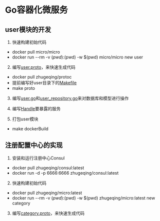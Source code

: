# Go容器化微服务

## user模块的开发
1. 快速构建初始代码
* docker pull micro/micro
* docker run --rm -v $(pwd):$(pwd) -w $(pwd) micro/micro new user

2. 编写[user.proto](./user/proto/user/user.proto)，来快速生成代码
* docker pull zhugeqing/protoc
* 提前编写好user目录下的[Makefile](./user/Makefile)
* make proto

3. 编写[user.go](./user/domain/model/user.go)和[user_repository.go](./user/domain/repository/user_repository.go)来对数据库和模型进行操作

4. 编写[Handle](user/handler/user.go)要暴露的服务

5. 打包user模块
* make dockerBuild

## 注册配置中心的实现
1. 安装和运行注册中心Consul
* docker pull zhugeqing/consul:latest
* docker run -d -p 6666:6666 zhugeqing/consul:latest

2. 快速构建初始代码
* docker pull zhugeqing/micro:latest
* docker run --rm -v $(pwd):$(pwd) -w $(pwd) zhugeqing/micro:latest new category

3. 编写[category.proto](./category/proto/category/category.proto)，来快速生成代码